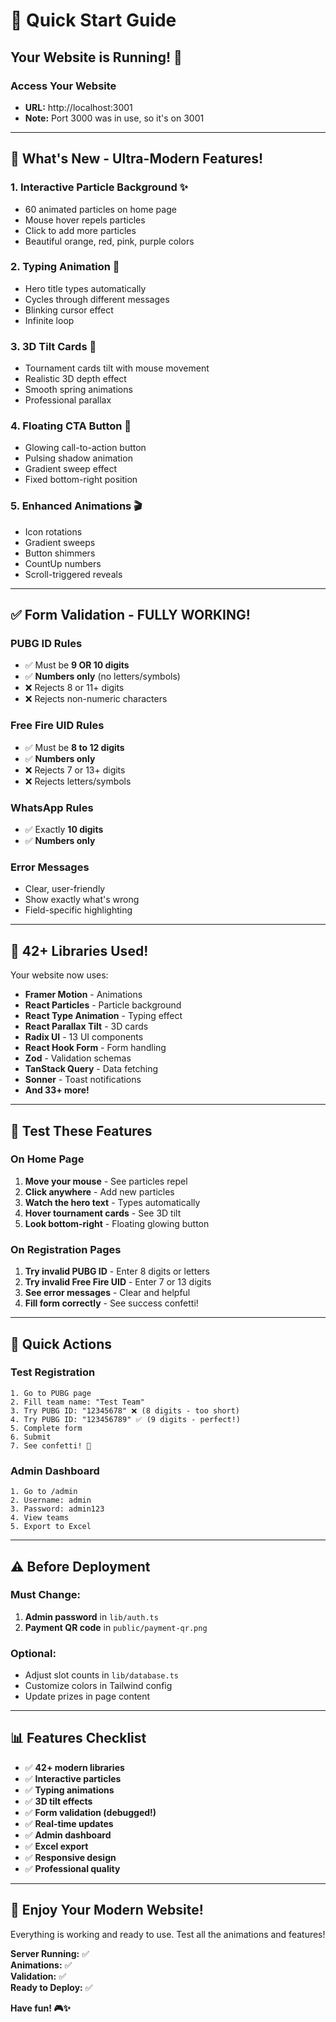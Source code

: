 # 🚀 Quick Start Guide

## Your Website is Running! 🎉

### Access Your Website
- **URL:** http://localhost:3001
- **Note:** Port 3000 was in use, so it's on 3001

---

## 🎯 What's New - Ultra-Modern Features!

### 1. **Interactive Particle Background** ✨
- 60 animated particles on home page
- Mouse hover repels particles
- Click to add more particles
- Beautiful orange, red, pink, purple colors

### 2. **Typing Animation** 📝
- Hero title types automatically
- Cycles through different messages
- Blinking cursor effect
- Infinite loop

### 3. **3D Tilt Cards** 🎴
- Tournament cards tilt with mouse movement
- Realistic 3D depth effect
- Smooth spring animations
- Professional parallax

### 4. **Floating CTA Button** 🎯
- Glowing call-to-action button
- Pulsing shadow animation
- Gradient sweep effect
- Fixed bottom-right position

### 5. **Enhanced Animations** 🎬
- Icon rotations
- Gradient sweeps
- Button shimmers
- CountUp numbers
- Scroll-triggered reveals

---

## ✅ Form Validation - FULLY WORKING!

### PUBG ID Rules
- ✅ Must be **9 OR 10 digits**
- ✅ **Numbers only** (no letters/symbols)
- ❌ Rejects 8 or 11+ digits
- ❌ Rejects non-numeric characters

### Free Fire UID Rules
- ✅ Must be **8 to 12 digits**
- ✅ **Numbers only**
- ❌ Rejects 7 or 13+ digits
- ❌ Rejects letters/symbols

### WhatsApp Rules
- ✅ Exactly **10 digits**
- ✅ **Numbers only**

### Error Messages
- Clear, user-friendly
- Show exactly what's wrong
- Field-specific highlighting

---

## 🎨 42+ Libraries Used!

Your website now uses:
- **Framer Motion** - Animations
- **React Particles** - Particle background
- **React Type Animation** - Typing effect
- **React Parallax Tilt** - 3D cards
- **Radix UI** - 13 UI components
- **React Hook Form** - Form handling
- **Zod** - Validation schemas
- **TanStack Query** - Data fetching
- **Sonner** - Toast notifications
- **And 33+ more!**

---

## 📱 Test These Features

### On Home Page
1. **Move your mouse** - See particles repel
2. **Click anywhere** - Add new particles
3. **Watch the hero text** - Types automatically
4. **Hover tournament cards** - See 3D tilt
5. **Look bottom-right** - Floating glowing button

### On Registration Pages
1. **Try invalid PUBG ID** - Enter 8 digits or letters
2. **Try invalid Free Fire UID** - Enter 7 or 13 digits
3. **See error messages** - Clear and helpful
4. **Fill form correctly** - See success confetti!

---

## 🎯 Quick Actions

### Test Registration
```
1. Go to PUBG page
2. Fill team name: "Test Team"
3. Try PUBG ID: "12345678" ❌ (8 digits - too short)
4. Try PUBG ID: "123456789" ✅ (9 digits - perfect!)
5. Complete form
6. Submit
7. See confetti! 🎊
```

### Admin Dashboard
```
1. Go to /admin
2. Username: admin
3. Password: admin123
4. View teams
5. Export to Excel
```

---

## ⚠️ Before Deployment

### Must Change:
1. **Admin password** in `lib/auth.ts`
2. **Payment QR code** in `public/payment-qr.png`

### Optional:
- Adjust slot counts in `lib/database.ts`
- Customize colors in Tailwind config
- Update prizes in page content

---

## 📊 Features Checklist

- ✅ **42+ modern libraries**
- ✅ **Interactive particles**
- ✅ **Typing animations**
- ✅ **3D tilt effects**
- ✅ **Form validation (debugged!)**
- ✅ **Real-time updates**
- ✅ **Admin dashboard**
- ✅ **Excel export**
- ✅ **Responsive design**
- ✅ **Professional quality**

---

## 🎉 Enjoy Your Modern Website!

Everything is working and ready to use. Test all the animations and features!

**Server Running:** ✅  
**Animations:** ✅  
**Validation:** ✅  
**Ready to Deploy:** ✅

**Have fun! 🎮✨**
